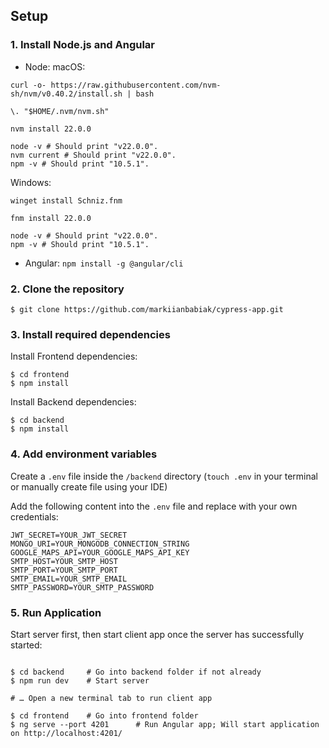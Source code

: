 ## Setup

### 1. Install Node.js and Angular

- Node: 
macOS:
```shell
curl -o- https://raw.githubusercontent.com/nvm-sh/nvm/v0.40.2/install.sh | bash

\. "$HOME/.nvm/nvm.sh"

nvm install 22.0.0

node -v # Should print "v22.0.0".
nvm current # Should print "v22.0.0".
npm -v # Should print "10.5.1".
```
Windows:
```shell
winget install Schniz.fnm

fnm install 22.0.0

node -v # Should print "v22.0.0".
npm -v # Should print "10.5.1".
```
- Angular: `npm install -g @angular/cli `

### 2. Clone the repository

```shell
$ git clone https://github.com/markiianbabiak/cypress-app.git
```

### 3. Install required dependencies

Install Frontend dependencies:

```shell
$ cd frontend
$ npm install
```

Install Backend dependencies:

```shell
$ cd backend
$ npm install
```

### 4. Add environment variables

Create a `.env` file inside the `/backend` directory (`touch .env` in your terminal or manually create file using your IDE)

Add the following content into the `.env` file and replace with your own credentials:

```
JWT_SECRET=YOUR_JWT_SECRET
MONGO_URI=YOUR_MONGODB_CONNECTION_STRING
GOOGLE_MAPS_API=YOUR_GOOGLE_MAPS_API_KEY
SMTP_HOST=YOUR_SMTP_HOST
SMTP_PORT=YOUR_SMTP_PORT
SMTP_EMAIL=YOUR_SMTP_EMAIL
SMTP_PASSWORD=YOUR_SMTP_PASSWORD
```

### 5. Run Application

Start server first, then start client app once the server has successfully started:

```shell

$ cd backend     # Go into backend folder if not already
$ npm run dev    # Start server

# … Open a new terminal tab to run client app

$ cd frontend    # Go into frontend folder
$ ng serve --port 4201      # Run Angular app; Will start application on http://localhost:4201/
```

